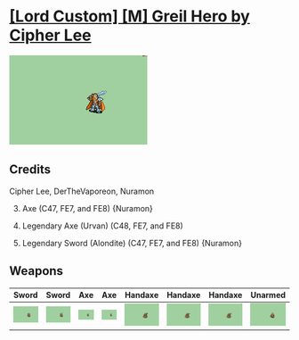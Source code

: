 # [\[Lord Custom\] \[M\] Greil Hero by Cipher Lee](./)

<img src="./1.%20Sword%20(Alondite)/Sword_000.png" alt="[Lord Custom] [M] Greil Hero by Cipher Lee standing" />

## Credits

Cipher Lee, DerTheVaporeon, Nuramon

3. Axe (C47, FE7, and FE8) {Nuramon}

8. Legendary Axe (Urvan) (C48, FE7, and FE8)

8. Legendary Sword (Alondite) (C47, FE7, and FE8) {Nuramon}

## Weapons


|Sword |Sword |Axe |Axe |Handaxe |Handaxe |Handaxe |Unarmed |
|  :---: | :---: | :---: | :---: | :---: | :---: | :---: | :---: |
| <img alt="Sword animation" src="./1.%20Sword%20(Alondite)/Sword.gif" /> | <img alt="Sword animation" src="./1.%20Sword%20(C48,%20FE7,%20and%20FE8)/Sword.gif" /> | <img alt="Axe animation" src="./3.%20Axe%20(C47,%20FE7,%20and%20FE8)/Axe.gif" /> | <img alt="Axe animation" src="./3.%20Axe%20(Urvan)/Axe.gif" /> | <img alt="Handaxe animation" src="./4.%20Handaxe/Handaxe.gif" /> | <img alt="Handaxe animation" src="./4.%20Handaxe%20(Alt)/Handaxe.gif" /> | <img alt="Handaxe animation" src="./4.%20Handaxe%20(Hatchet%20Alt)/Handaxe.gif" /> | <img alt="Unarmed animation" src="./8.%20Unarmed/Unarmed.gif" /> |

